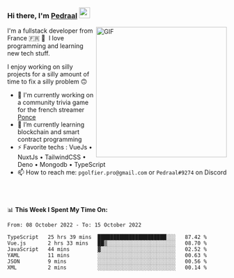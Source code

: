 ### Hi there, I'm <a href="https://pedraal.dev" target="_blank">Pedraal</a> <img src="https://media.giphy.com/media/hvRJCLFzcasrR4ia7z/giphy.gif" width="25px">
<img align="right" alt="GIF" src="https://pedraal.dev/avatar.png" width="300" height="300" />

I'm a fullstack developer from France 🇫🇷 🥖 &nbsp;I love programming and learning new
tech stuff.

I enjoy working on silly projects for a silly amount of time to fix a silly problem 🙃

- 🔭  I'm currently working on a community trivia game for the french streamer <a href="https://twitch.tv/ponce" target="_blank">Ponce</a>
- 🌱 I’m currently learning blockchain and smart contract programming
- ⚡ Favorite techs : VueJs &bull; NuxtJs &bull; TailwindCSS &bull; Deno &bull; Mongodb &bull; TypeScript
- 📫 How to reach me: `pgolfier.pro@gmail.com` or `Pedraal#9274` on Discord

<br>
<br>

📊 **This Week I Spent My Time On:**
<!--START_SECTION:waka-->

```text
From: 08 October 2022 - To: 15 October 2022

TypeScript   25 hrs 39 mins  ██████████████████████░░░   87.42 %
Vue.js       2 hrs 33 mins   ██▒░░░░░░░░░░░░░░░░░░░░░░   08.70 %
JavaScript   44 mins         ▓░░░░░░░░░░░░░░░░░░░░░░░░   02.52 %
YAML         11 mins         ░░░░░░░░░░░░░░░░░░░░░░░░░   00.63 %
JSON         9 mins          ░░░░░░░░░░░░░░░░░░░░░░░░░   00.56 %
XML          2 mins          ░░░░░░░░░░░░░░░░░░░░░░░░░   00.14 %
```

<!--END_SECTION:waka-->
